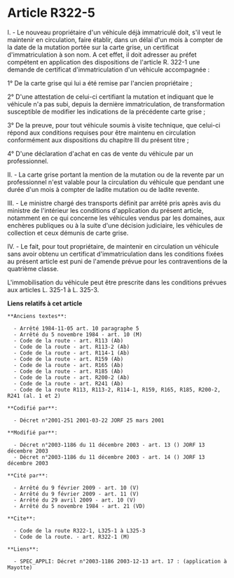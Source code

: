 # Article R322-5

I. - Le nouveau propriétaire d'un véhicule déjà immatriculé doit, s'il veut le maintenir en circulation, faire établir, dans
un délai d'un mois à compter de la date de la mutation portée sur la carte grise, un certificat d'immatriculation à son nom.
A cet effet, il doit adresser au préfet compétent en application des dispositions de l'article R. 322-1 une demande de
certificat d'immatriculation d'un véhicule accompagnée :

1° De la carte grise qui lui a été remise par l'ancien propriétaire ;

2° D'une attestation de celui-ci certifiant la mutation et indiquant que le véhicule n'a pas subi, depuis la dernière
immatriculation, de transformation susceptible de modifier les indications de la précédente carte grise ;

3° De la preuve, pour tout véhicule soumis à visite technique, que celui-ci répond aux conditions requises pour être maintenu
en circulation conformément aux dispositions du chapitre III du présent titre ;

4° D'une déclaration d'achat en cas de vente du véhicule par un professionnel.

II. - La carte grise portant la mention de la mutation ou de la revente par un professionnel n'est valable pour la
circulation du véhicule que pendant une durée d'un mois à compter de ladite mutation ou de ladite revente.

III. - Le ministre chargé des transports définit par arrêté pris après avis du ministre de l'intérieur les conditions
d'application du présent article, notamment en ce qui concerne les véhicules vendus par les domaines, aux enchères publiques
ou à la suite d'une décision judiciaire, les véhicules de collection et ceux démunis de carte grise.

IV. - Le fait, pour tout propriétaire, de maintenir en circulation un véhicule sans avoir obtenu un certificat
d'immatriculation dans les conditions fixées au présent article est puni de l'amende prévue pour les contraventions de la
quatrième classe.

L'immobilisation du véhicule peut être prescrite dans les conditions prévues aux articles L. 325-1 à L. 325-3.

**Liens relatifs à cet article**

	**Anciens textes**:

	  - Arrêté 1984-11-05 art. 10 paragraphe 5
	  - Arrêté du 5 novembre 1984 - art. 10 (M)
	  - Code de la route - art. R113 (Ab)
	  - Code de la route - art. R113-2 (Ab)
	  - Code de la route - art. R114-1 (Ab)
	  - Code de la route - art. R159 (Ab)
	  - Code de la route - art. R165 (Ab)
	  - Code de la route - art. R185 (Ab)
	  - Code de la route - art. R200-2 (Ab)
	  - Code de la route - art. R241 (Ab)
	  - Code de la route R113, R113-2, R114-1, R159, R165, R185, R200-2, R241 (al. 1 et 2)

	**Codifié par**:

	  - Décret n°2001-251 2001-03-22 JORF 25 mars 2001

	**Modifié par**:

	  - Décret n°2003-1186 du 11 décembre 2003 - art. 13 () JORF 13 décembre 2003
	  - Décret n°2003-1186 du 11 décembre 2003 - art. 14 () JORF 13 décembre 2003

	**Cité par**:

	  - Arrêté du 9 février 2009 - art. 10 (V)
	  - Arrêté du 9 février 2009 - art. 11 (V)
	  - Arrêté du 29 avril 2009 - art. 10 (V)
	  - Arrêté du 5 novembre 1984 - art. 21 (VD)

	**Cite**:

	  - Code de la route R322-1, L325-1 à L325-3
	  - Code de la route. - art. R322-1 (M)

	**Liens**:

	  - SPEC_APPLI: Décret n°2003-1186 2003-12-13 art. 17 : (application à Mayotte)
